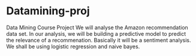 # Datamining-proj
Data Mining Course Project
We will analyse the Amazon recommendation data set. In our analysis, we will be building a predictive model to predict the relevance of a recommenation. Basically it will be a sentiment analysis. We shall be using logistic regression and naive bayes. 
